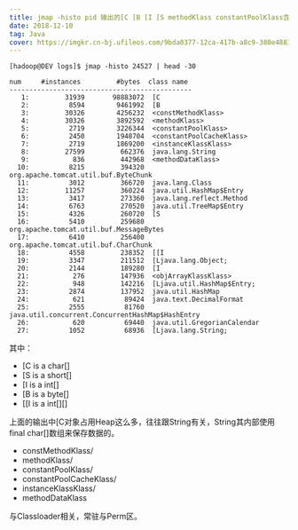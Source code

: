 ```yaml
---
title: jmap -histo pid 输出的[C [B [I [S methodKlass constantPoolKlass含义
date: 2018-12-10
tag: Java
cover: https://imgkr.cn-bj.ufileos.com/9bda0377-12ca-417b-a8c9-380e48834ade.png
---
```


```
[hadoop@DEV logs]$ jmap -histo 24527 | head -30
```

```
num     #instances         #bytes  class name
----------------------------------------------
   1:         31939       98883072  [C
   2:          8594        9461992  [B
   3:         30326        4256232  <constMethodKlass>
   4:         30326        3892592  <methodKlass>
   5:          2719        3226344  <constantPoolKlass>
   6:          2450        1948704  <constantPoolCacheKlass>
   7:          2719        1869200  <instanceKlassKlass>
   8:         27599         662376  java.lang.String
   9:           836         442968  <methodDataKlass>
  10:          8215         394320  org.apache.tomcat.util.buf.ByteChunk
  11:          3012         366720  java.lang.Class
  12:         11257         360224  java.util.HashMap$Entry
  13:          3417         273360  java.lang.reflect.Method
  14:          6763         270520  java.util.TreeMap$Entry
  15:          4326         260720  [S
  16:          5410         259680  org.apache.tomcat.util.buf.MessageBytes
  17:          6410         256400  org.apache.tomcat.util.buf.CharChunk
  18:          4558         238352  [[I
  19:          3347         211512  [Ljava.lang.Object;
  20:          2144         189280  [I
  21:           276         147936  <objArrayKlassKlass>
  22:           948         142216  [Ljava.util.HashMap$Entry;
  23:          2874         137952  java.util.HashMap
  24:           621          89424  java.text.DecimalFormat
  25:          2555          81760  java.util.concurrent.ConcurrentHashMap$HashEntry
  26:           620          69440  java.util.GregorianCalendar
  27:          1052          68936  [Ljava.lang.String;
```

其中：
- [C is a char[]
- [S is a short[]
- [I is a int[]
- [B is a byte[]
- [[I is a int[][]

上面的输出中[C对象占用Heap这么多，往往跟String有关，String其内部使用final char[]数组来保存数据的。

- constMethodKlass/
- methodKlass/
- constantPoolKlass/
- constantPoolCacheKlass/
- instanceKlassKlass/
- methodDataKlass

与Classloader相关，常驻与Perm区。
